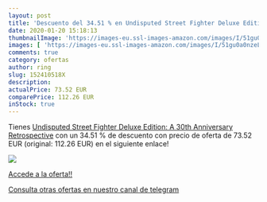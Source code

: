 ```yaml
---
layout: post
title: 'Descuento del 34.51 % en Undisputed Street Fighter Deluxe Edition'
date: 2020-01-20 15:18:13
thumbnailImage: 'https://images-eu.ssl-images-amazon.com/images/I/51gu0a0nzeL._SL200_.jpg'
images: [ 'https://images-eu.ssl-images-amazon.com/images/I/51gu0a0nzeL._SL200_.jpg' ]
comments: true
category: ofertas
author: ring
slug: 152410518X
description:
actualPrice: 73.52 EUR
comparePrice: 112.26 EUR
inStock: true
---
```


Tienes [Undisputed Street Fighter Deluxe Edition: A 30th Anniversary Retrospective](https://www.amazon.es/dp/152410518X/?tag=redken-21) con un 34.51 % de descuento con precio de oferta de 73.52 EUR (original: 112.26 EUR) en el siguiente enlace!

[![](https://images-eu.ssl-images-amazon.com/images/I/51gu0a0nzeL._SL200_.jpg)](https://www.amazon.es/dp/152410518X/?tag=redken-21)

[Accede a la oferta!!](https://www.amazon.es/dp/152410518X/?tag=redken-21)

[Consulta otras ofertas en nuestro canal de telegram](https://t.me/s/ofertas25)
